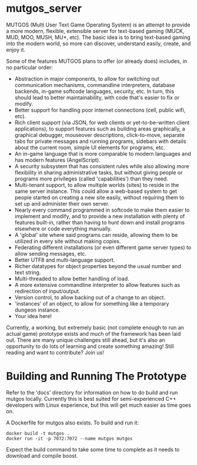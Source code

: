 mutgos_server
=============
MUTGOS (Multi User Text Game Operating System) is an attempt to provide a more modern, flexible, extensible server for text-based gaming (MUCK, MUD, MOO, MUSH, MU*, etc).  The basic idea is to bring text-based gaming into the modern world, so more can discover, understand easily, create, and enjoy it.

Some of the features MUTGOS plans to offer (or already does) includes, in no particular order:
  * Abstraction in major components, to allow for switching out communication mechanisms, commandline interpreters, database backends, in-game softcode languages, security, etc.  In turn, this should lead to better maintainability, with code that's easier to fix or modify.
  * Better support for handling poor internet connections (cell, public wifi, etc).
  * Rich client support (via JSON, for web clients or yet-to-be-written client applications), to support features such as building areas graphically, a graphical debugger, mouseover descriptions, click-to-move, separate tabs for private messages and running programs, sidebars with details about the current room, simple UI elements for programs, etc.
  * An in-game language that is more comparable to modern languages and has modern features (AngelScript).
  * A security subsystem that has consistent rules while also allowing more flexibility in sharing administrative tasks, but without giving people or programs more privileges (called 'capabilities') than they need.
  * Multi-tenant support, to allow multiple worlds (sites) to reside in the same server instance.  This could allow a web-based system to get people started on creating a new site easily, without requiring them to set up and administer their own server.
  * Nearly every command programmed in softcode to make them easier to implement and modify, and to provide a new installation with plenty of features built-in, rather than having to hunt down and install programs elsewhere or code everything manually.
  * A 'global' site where said programs can reside, allowing them to be utilized in every site without making copies.
  * Federating different installations (or even different game server types) to allow sending messages, etc.
  * Better UTF8 and multi-language support.
  * Richer datatypes for object properties beyond the usual number and text string.
  * Multi-threaded to allow better handling of load.
  * A more extensive commandline interpreter to allow features such as redirection of input/output.
  * Version control, to allow backing out of a change to an object.
  * 'instances' of an object, to allow for something like a temporary dungeon instance.
  * Your idea here!
  
Currently, a working, but extremely basic (not complete enough to run an actual game) prototype exists and much of the framework has been laid out.  There are many unique challenges still ahead, but it's also an opportunity to do lots of learning and create something amazing!  Still reading and want to contribute?  Join us!


Building and Running The Prototype
==================================
Refer to the 'docs' directory for information on how to do build and run mutgos locally.  Currently this is best suited for semi-experienced C++ developers with Linux experience, but this will get much easier as time goes on.

A Dockerfile for mutgos also exists. To build and run it:

```
docker build -t mutgos .
docker run -it -p 7072:7072 --name mutgos mutgos
```

Expect the build command to take some time to complete as it needs to download and compile boost.
